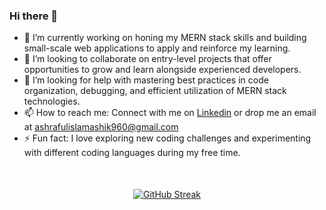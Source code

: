 ### Hi there 👋

- 🔭 I’m currently working on honing my MERN stack skills and building small-scale web applications to apply and reinforce my learning.
- 👯 I’m looking to collaborate on entry-level projects that offer opportunities to grow and learn alongside experienced developers.
- 🤔 I’m looking for help with mastering best practices in code organization, debugging, and efficient utilization of MERN stack technologies.
- 📫 How to reach me: Connect with me on <a href="https://www.linkedin.com/in/ashraful-islam-ashik-7085a22a0/" target="_blank">Linkedin</a> or drop me an email at ashrafulislamashik960@gmail.com
- ⚡ Fun fact: I love exploring new coding challenges and experimenting with different coding languages during my free time.

<div style="width: 100%; margin: 50px auto; text-align: center">

[![GitHub Streak](https://github-readme-streak-stats.herokuapp.com?user=ashraful2430&theme=highcontrast)](https://git.io/streak-stats)

</div>
